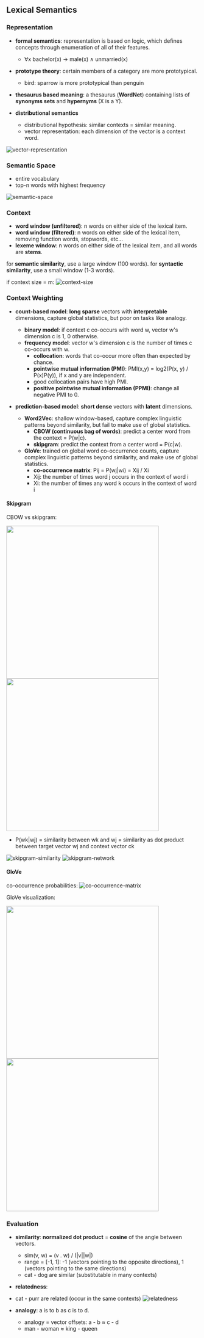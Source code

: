 ## Lexical Semantics

### Representation

* **formal semantics**: representation is based on logic, which defines concepts through enumeration of all of their features.
	* ∀x bachelor(x) → male(x) ∧ unmarried(x)

* **prototype theory**: certain members of a category are more prototypical.
	* bird: sparrow is more prototypical than penguin

* **thesaurus based meaning**: a thesaurus (**WordNet**) containing lists of **synonyms sets** and **hypernyms** (X is a Y).

* **distributional semantics**
	* distributional hypothesis: similar contexts = similar meaning.
	* vector representation: each dimension of the vector is a context word. 

![vector-representation](./pix/vector-representation.png)

### Semantic Space

* entire vocabulary
* top-n words with highest frequency

![semantic-space](./pix/semantic-space.png)

### Context

* **word window (unfiltered)**: n words on either side of the lexical item.
* **word window (filtered)**: n words on either side of the lexical item, removing function words, stopwords, etc...
* **lexeme window**: n words on either side of the lexical item, and all words are **stems**.

for **semantic similarity**, use a large window (100 words).
for **syntactic similarity**, use a small window (1-3 words).

if context size = m:
![context-size](./pix/context-size.png)

### Context Weighting

* **count-based model**: **long sparse** vectors with **interpretable** dimensions, capture global statistics, but poor on tasks like analogy.
	* **binary model**: if context c co-occurs with word w, vector w's dimension c is 1, 0 otherwise.
	* **frequency model**: vector w's dimension c is the number of times c co-occurs with w.
		* **collocation**: words that co-occur more often than expected by chance.
		* **pointwise mutual information (PMI)**: PMI(x,y) = log2(P(x, y) / P(x)P(y)), if x and y are independent.
		* good collocation pairs have high PMI.
		* **positive pointwise mutual information (PPMI)**: change all negative PMI to 0.

* **prediction-based model**: **short dense** vectors with **latent** dimensions.
	* **Word2Vec**: shallow window-based, capture complex linguistic patterns beyond similarity, but fail to make use of global statistics.
		* **CBOW (continuous bag of words)**: predict a center word from the context = P(w|c).
		* **skipgram**: predict the context from a center word = P(c|w).
	* **GloVe**: trained on global word co-occurrence counts, capture complex linguistic patterns beyond similarity, and make use of global statistics.
		* **co-occurrence matrix**: Pij = P(wj|wi) = Xij / Xi
		* Xij: the number of times word j occurs in the context of word i
		* Xi: the number of times any word k occurs in the context of word i

#### Skipgram

CBOW vs skipgram:
<p float="left">
	<img src="./pix/cbow.png" width="400" />
	<img src="./pix/skipgram.png" width="400" />
</p>

* P(wk|wj) = similarity between wk and wj = similarity as dot product between target vector wj and context vector ck

![skipgram-similarity](./pix/skipgram-similarity.png)
![skipgram-network](./pix/skipgram-network.png)

#### GloVe

co-occurrence probabilities:
![co-occurrence-matrix](./pix/co-occurrence-matrix.png)

GloVe visualization:

<p float="left">
	<img src="./pix/glove-1.png" width="400" />
	<img src="./pix/glove-2.png" width="400" />
</p>

### Evaluation

* **similarity**: **normalized dot product** = **cosine** of the angle between vectors.
	* sim(v, w) = (v . w) / (|v||w|)
	* range = [-1, 1]: -1 (vectors pointing to the opposite directions), 1 (vectors pointing to the same directions)
	* cat - dog are similar (substitutable in many contexts)

* **relatedness**: 
* cat - purr are related (occur in the same contexts)
![relatedness](./pix/relatedness.png)

* **analogy**: a is to b as c is to d.
	* analogy = vector offsets: a - b ≈ c - d
	* man - woman ≈ king - queen
